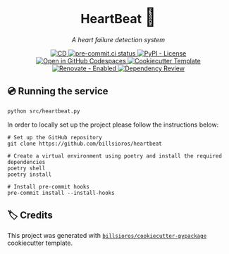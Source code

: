 <h1 align="center">HeartBeat <span style='font-size:40px;'>&#128147;</span></h1>

<p align="center"><em>A heart failure detection system</em></p>

<p align="center">
  <a href="https://github.com/billsioros/heartbeat/actions/workflows/cd.yml">
    <img
      src="https://github.com/billsioros/heartbeat/actions/workflows/cd.yml/badge.svg"
      alt="CD"
    />
  </a>
  <a href="https://results.pre-commit.ci/latest/github/billsioros/heartbeat/master">
    <img
      src="https://results.pre-commit.ci/badge/github/billsioros/heartbeat/master.svg"
      alt="pre-commit.ci status"
    />
  </a>
  <a href="https://opensource.org/licenses/MIT">
    <img
      src="https://img.shields.io/badge/license-MIT-green"
      alt="PyPI - License"
    />
  </a>
  <a href="https://vscode.dev/redirect?url=vscode://ms-vscode-remote.remote-containers/cloneInVolume?url=https://github.com/billsioros/heartbeat">
    <img
      src="https://img.shields.io/static/v1?label=Dev%20Containers&message=Open&color=blue&logo=visualstudiocode"
      alt="Open in GitHub Codespaces"
    />
  </a>
  <a href="https://github.com/billsioros/cookiecutter-pypackage">
    <img
      src="https://img.shields.io/badge/cookiecutter-template-D4AA00.svg?style=flat&logo=cookiecutter"
      alt="Cookiecutter Template">
  </a>
  <a href="https://app.renovatebot.com/dashboard#github/billsioros/heartbeat">
    <img
      src="https://img.shields.io/badge/renovate-enabled-brightgreen.svg?style=flat&logo=renovatebot"
      alt="Renovate - Enabled">
  </a>
  <a href="https://github.com/billsioros/heartbeat/actions/workflows/dependency_review.yml">
    <img
      src="https://github.com/billsioros/heartbeat/actions/workflows/dependency_review.yml/badge.svg"
      alt="Dependency Review"
    />
  </a>
</p>

## :cd: Running the service

```bash
python src/heartbeat.py
```

In order to locally set up the project please follow the instructions below:

```shell
# Set up the GitHub repository
git clone https://github.com/billsioros/heartbeat

# Create a virtual environment using poetry and install the required dependencies
poetry shell
poetry install

# Install pre-commit hooks
pre-commit install --install-hooks
```

## :label: Credits

This project was generated with [`billsioros/cookiecutter-pypackage`](https://github.com/billsioros/cookiecutter-pypackage) cookiecutter template.

